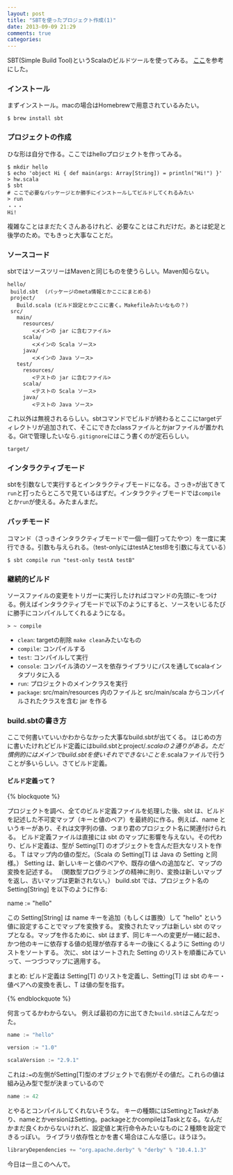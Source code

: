 ```yaml
---
layout: post
title: "SBTを使ったプロジェクト作成(1)"
date: 2013-09-09 21:29
comments: true
categories: 
---
```


SBT(Simple Build Tool)というScalaのビルドツールを使ってみる。
[ここ](http://scalajp.github.io/sbt-getting-started-guide-ja/)を参考にした。

### インストール

まずインストール。macの場合はHomebrewで用意されているみたい。

```
$ brew install sbt
```

### プロジェクトの作成

ひな形は自分で作る。ここではhelloプロジェクトを作ってみる。

```
$ mkdir hello
$ echo 'object Hi { def main(args: Array[String]) = println("Hi!") }' > hw.scala
$ sbt
# ここで必要なパッケージとか勝手にインストールしてビルドしてくれるみたい
> run
・・・
Hi!
```

複雑なことはまだたくさんあるけれど、必要なことはこれだけだ。あとは蛇足と後学のため。でもきっと大事なことだ。

### ソースコード
sbtではソースツリーはMavenと同じものを使うらしい。Maven知らない。

```
hello/
 build.sbt  (パッケージのmeta情報とかここにまとめる)
 project/
   Build.scala (ビルド設定とかここに書く。Makefileみたいなもの？)
 src/
   main/
     resources/
        <メインの jar に含むファイル>
     scala/
        <メインの Scala ソース>
     java/
        <メインの Java ソース>
   test/
     resources/
        <テストの jar に含むファイル>
     scala/
        <テストの Scala ソース>
     java/
        <テストの Java ソース>
```

これ以外は無視されるらしい。sbtコマンドでビルドが終わるとここにtargetディレクトリが追加されて、そこにできたclassファイルとかjarファイルが置かれる。Gitで管理したいなら`.gitignore`にはこう書くのが定石らしい。
```
target/
```

### インタラクティブモード
sbtを引数なしで実行するとインタラクティブモードになる。さっき`>`が出てきて`run`と打ったらところで見ているはずだ。インタラクティブモードでは`compile`とか`run`が使える。みたまんまだ。

### バッチモード
コマンド（さっきインタラクティブモードで一個一個打ってたやつ）を一度に実行できる。引数も与えられる。（test-onlyにはtestAとtestBを引数に与えている）
```
$ sbt compile run "test-only testA testB"
```

### 継続的ビルド
ソースファイルの変更をトリガーに実行したければコマンドの先頭に`~`をつける。例えばインタラクティブモードで以下のようにすると、ソースをいじるたびに勝手にコンパイルしてくれるようになる。
```
> ~ compile
```

* `clean`: targetの削除 `make clean`みたいなもの 
* `compile`: コンパイルする 
* `test`: コンパイルして実行
* `console`: コンパイル済のソースを依存ライブラリにパスを通してscalaインタプリタに入る 
* `run`: プロジェクトのメインクラスを実行 
* `package`:  src/main/resources 内のファイルと src/main/scala からコンパイルされたクラスを含む jar を作る 

### build.sbtの書き方
ここで何書いていいかわからなかった大事なbuild.sbtが出てくる。
はじめの方に書いたけれどビルド定義にはbuild.sbtとproject/*.scalaの２通りがある。ただ慣例的にはメインでbuild.sbtを使いそれでできないことを*.scalaファイルで行うことが多いらしい。さてビルド定義。

#### ビルド定義って？

{% blockquote %}

プロジェクトを調べ、全てのビルド定義ファイルを処理した後、sbt は、ビルドを記述した不可変マップ（キーと値のペア）を最終的に作る。例えば、name というキーがあり、それは文字列の値、つまり君のプロジェクト名に関連付けられる。
ビルド定義ファイルは直接には sbt のマップに影響を与えない。その代わり、ビルド定義は、型が Setting[T] のオブジェクトを含んだ巨大なリストを作る。 T はマップ内の値の型だ。（Scala の Setting[T] は Java の Setting<T> と同様。） Setting は、新しいキーと値のペアや、既存の値への追加など、マップの変換を記述する。 （関数型プログラミングの精神に則り、変換は新しいマップを返し、古いマップは更新されない。）
build.sbt では、プロジェクト名の Setting[String] を以下のように作る:

name := "hello"

この Setting[String] は name キーを追加（もしくは置換）して "hello" という値に設定することでマップを変換する。 変換されたマップは新しい sbt のマップとなる。マップを作るために、sbt はまず、同じキーへの変更が一緒に起き、かつ他のキーに依存する値の処理が依存するキーの後にくるように Setting のリストをソートする。 次に、sbt はソートされた Setting のリストを順番にみていって、一つづつマップに適用する。

まとめ: ビルド定義は Setting[T] のリストを定義し、Setting[T] は sbt のキー・値ペアへの変換を表し、T は値の型を指す。

{% endblockquote %}

何言ってるかわからない。
例えば最初の方に出てきた`build.sbt`はこんなだった。

``` scala
name := "hello"

version := "1.0"

scalaVersion := "2.9.1"
```
これは`:=`の左側がSetting[T]型のオブジェクトで右側がその値だ。これらの値は組み込み型で型が決まっているので
``` scala
name := 42
```
とやるとコンパイルしてくれないそうな。
キーの種類にはSettingとTaskがあり、nameとかversionはSetting。packageとかcompileはTaskとなる。なんだかまだ良くわからないけれど、設定値と実行命令みたいなものに２種類を設定できるっぽい。
ライブラリ依存性とかを書く場合はこんな感じ。ほうほう。

``` scala
libraryDependencies += "org.apache.derby" % "derby" % "10.4.1.3"
```

今日は一旦このへんで。







